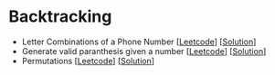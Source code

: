 # Backtracking

* Letter Combinations of a Phone Number [[Leetcode](https://leetcode.com/problems/letter-combinations-of-a-phone-number/)] [[Solution]()]
* Generate valid paranthesis given a number [[Leetcode](https://leetcode.com/problems/generate-parentheses/)] [[Solution]()]
* Permutations [[Leetcode](https://leetcode.com/problems/permutations/)] [[Solution]()]